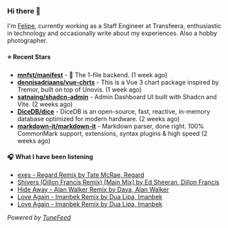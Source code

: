 ### Hi there 👋

I'm [Felipe](https://felipevm.com), currently working as a Staff Engineer at Transfeera, enthusiastic in technology and occasionally write about my experiences. Also a hobby photographer.

#### ⭐ Recent Stars
- **[mnfst/manifest](https://github.com/mnfst/manifest)** - 🦚 The 1-file backend.  (1 week ago)
- **[dennisadriaans/vue-chrts](https://github.com/dennisadriaans/vue-chrts)** - This is a Vue 3 chart package inspired by Tremor, built on top of Unovis. (1 week ago)
- **[satnaing/shadcn-admin](https://github.com/satnaing/shadcn-admin)** - Admin Dashboard UI built with Shadcn and Vite. (2 weeks ago)
- **[DiceDB/dice](https://github.com/DiceDB/dice)** - DiceDB is an open-source, fast, reactive, in-memory database optimized for modern hardware. (2 weeks ago)
- **[markdown-it/markdown-it](https://github.com/markdown-it/markdown-it)** - Markdown parser, done right. 100% CommonMark support, extensions, syntax plugins &amp; high speed (2 weeks ago)

#### 🎧 What I have been listening
- [exes - Regard Remix by Tate McRae, Regard](https://open.spotify.com/track/4NXziaKXuKQAuuJ1Sjk5yA)
- [Shivers (Dillon Francis Remix) [Main Mix] by Ed Sheeran, Dillon Francis](https://open.spotify.com/track/59zbXPD0j7JxsVVm480g3b)
- [Hide Away - Alan Walker Remix by Daya, Alan Walker](https://open.spotify.com/track/2hTlaUQWoevROx9V9oYt7f)
- [Love Again - Imanbek Remix by Dua Lipa, Imanbek](https://open.spotify.com/track/0zg8u9UUlvwSvBJYEjhgDT)
- [Love Again - Imanbek Remix by Dua Lipa, Imanbek](https://open.spotify.com/track/0zg8u9UUlvwSvBJYEjhgDT)

_Powered by [TuneFeed](https://tunefeed.app?ref=github.com)_

